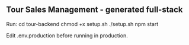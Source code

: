 Tour Sales Management - generated full-stack
----------------------------------
Run:
  cd tour-backend
  chmod +x setup.sh
  ./setup.sh
  npm start

Edit .env.production before running in production.

